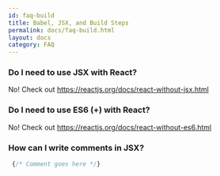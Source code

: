 ```yaml
---
id: faq-build
title: Babel, JSX, and Build Steps
permalink: docs/faq-build.html
layout: docs
category: FAQ
---
```


### Do I need to use JSX with React?

No! Check out https://reactjs.org/docs/react-without-jsx.html

### Do I need to use ES6 (+) with React?

No! Check out https://reactjs.org/docs/react-without-es6.html

### How can I write comments in JSX?

```jsx
 {/* Comment goes here */}
```
